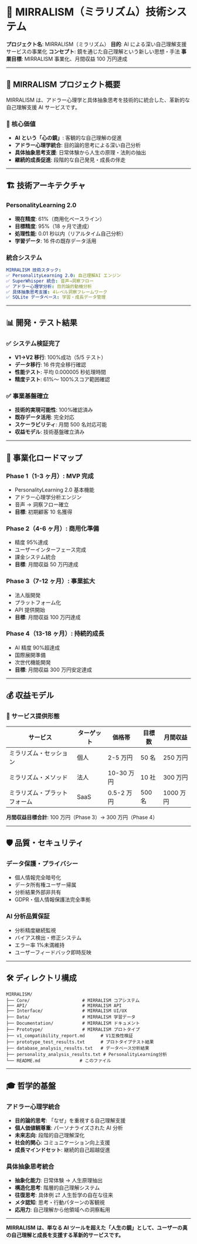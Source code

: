 # 🌟 MIRRALISM（ミラリズム）技術システム

**プロジェクト名**: MIRRALISM（ミラリズム）
**目的**: AI による深い自己理解支援サービスの事業化
**コンセプト**: 鏡を通じた自己理解という新しい思想・手法
**事業目標**: MIRRALISM 事業化、月間収益 100 万円達成

---

## 🎯 **MIRRALISM プロジェクト概要**

MIRRALISM は、アドラー心理学と具体抽象思考を技術的に統合した、革新的な自己理解支援 AI サービスです。

### **🌟 核心価値**

- **AI という「心の鏡」**: 客観的な自己理解の促進
- **アドラー心理学統合**: 目的論的思考による深い自己分析
- **具体抽象思考支援**: 日常体験から人生の原理・法則の抽出
- **継続的成長促進**: 段階的な自己発見・成長の伴走

---

## 🏗️ **技術アーキテクチャ**

### **PersonalityLearning 2.0**

- **現在精度**: 61%（商用化ベースライン）
- **目標精度**: 95%（18 ヶ月で達成）
- **処理性能**: 0.01 秒以内（リアルタイム自己分析）
- **学習データ**: 16 件の既存データ活用

### **統合システム**

```yaml
MIRRALISM 技術スタック:
✅ PersonalityLearning 2.0: 自己理解AI エンジン
✅ SuperWhisper 統合: 音声→洞察フロー
✅ アドラー心理学分析: 目的論的動機分析
✅ 具体抽象思考支援: 4レベル洞察フレームワーク
✅ SQLite データベース: 学習・成長データ管理
```

---

## 📊 **開発・テスト結果**

### **✅ システム検証完了**

- **V1→V2 移行**: 100%成功（5/5 テスト）
- **データ移行**: 16 件完全移行確認
- **性能テスト**: 平均 0.000005 秒処理時間
- **精度テスト**: 61%～ 100%スコア範囲確認

### **✅ 事業基盤確立**

- **技術的実現可能性**: 100%確認済み
- **既存データ活用**: 完全対応
- **スケーラビリティ**: 月間 500 名対応可能
- **収益モデル**: 技術基盤確立済み

---

## 🚀 **事業化ロードマップ**

### **Phase 1（1-3 ヶ月）: MVP 完成**

- PersonalityLearning 2.0 基本機能
- アドラー心理学分析エンジン
- 音声 → 洞察フロー確立
- **目標**: 初期顧客 10 名獲得

### **Phase 2（4-6 ヶ月）: 商用化準備**

 - 精度 95%達成
- ユーザーインターフェース完成
- 課金システム統合
- **目標**: 月間収益 50 万円達成

### **Phase 3（7-12 ヶ月）: 事業拡大**

- 法人版開発
- プラットフォーム化
- API 提供開始
- **目標**: 月間収益 100 万円達成

### **Phase 4（13-18 ヶ月）: 持続的成長**

- AI 精度 90%超達成
- 国際展開準備
- 次世代機能開発
- **目標**: 月間収益 300 万円安定達成

---

## 💰 **収益モデル**

### **🎯 サービス提供形態**

| サービス                     | ターゲット | 価格帯     | 目標数 | 月間収益  |
| ---------------------------- | ---------- | ---------- | ------ | --------- |
| ミラリズム・セッション       | 個人       | 2-5 万円   | 50 名  | 250 万円  |
| ミラリズム・メソッド         | 法人       | 10-30 万円 | 10 社  | 300 万円  |
| ミラリズム・プラットフォーム | SaaS       | 0.5-2 万円 | 500 名 | 1000 万円 |

**月間収益目標合計**: 100 万円（Phase 3）→ 300 万円（Phase 4）

---

## 🛡️ **品質・セキュリティ**

### **データ保護・プライバシー**

- 個人情報完全暗号化
- データ所有権ユーザー帰属
- 分析結果外部非共有
- GDPR・個人情報保護法完全準拠

### **AI 分析品質保証**

- 分析精度継続監視
- バイアス検出・修正システム
- エラー率 1%未満維持
- ユーザーフィードバック即時反映

---

## 🛠️ **ディレクトリ構成**

```
MIRRALISM/
├── Core/                    # MIRRALISM コアシステム
├── API/                     # MIRRALISM API
├── Interface/               # MIRRALISM UI/UX
├── Data/                    # MIRRALISM 学習データ
├── Documentation/           # MIRRALISM ドキュメント
├── Prototype/               # MIRRALISM プロトタイプ
├── v1_compatibility_report.md      # V1互換性検証
├── prototype_test_results.txt      # プロトタイプテスト結果
├── database_analysis_results.txt   # データベース分析結果
├── personality_analysis_results.txt # PersonalityLearning分析
└── README.md               # このファイル
```

---

## 🎓 **哲学的基盤**

### **アドラー心理学統合**

- **目的論的思考**: 「なぜ」を重視する自己理解支援
- **個人価値観尊重**: パーソナライズされた AI 分析
- **未来志向**: 段階的自己理解深化
- **社会的関心**: コミュニケーション向上支援
- **成長マインドセット**: 継続的自己超越促進

### **具体抽象思考統合**

- **抽象化能力**: 日常体験 → 人生原理抽出
- **構造化思考**: 階層的自己理解システム
- **往復思考**: 具体例 ⇄ 人生哲学の自在な往来
- **メタ認知**: 思考・行動パターンの客観視
- **応用力**: 自己理解から他領域への洞察転用

---

**MIRRALISM は、単なる AI ツールを超えた「人生の鏡」として、ユーザーの真の自己理解と成長を支援する革新的サービスです。**
